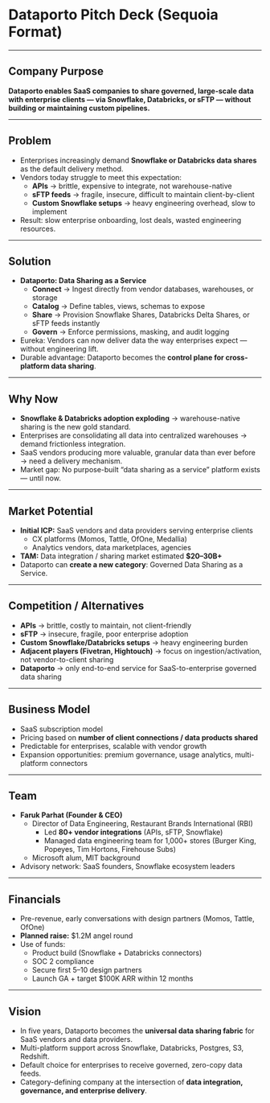 # Dataporto Pitch Deck (Sequoia Format)

---

## Company Purpose

**Dataporto enables SaaS companies to share governed, large-scale data with enterprise clients — via Snowflake, Databricks, or sFTP — without building or maintaining custom pipelines.**

---

## Problem

- Enterprises increasingly demand **Snowflake or Databricks data shares** as the default delivery method.
- Vendors today struggle to meet this expectation:
  - **APIs** → brittle, expensive to integrate, not warehouse-native
  - **sFTP feeds** → fragile, insecure, difficult to maintain client-by-client
  - **Custom Snowflake setups** → heavy engineering overhead, slow to implement
- Result: slow enterprise onboarding, lost deals, wasted engineering resources.

---

## Solution

- **Dataporto: Data Sharing as a Service**
  - **Connect** → Ingest directly from vendor databases, warehouses, or storage
  - **Catalog** → Define tables, views, schemas to expose
  - **Share** → Provision Snowflake Shares, Databricks Delta Shares, or sFTP feeds instantly
  - **Govern** → Enforce permissions, masking, and audit logging
- Eureka: Vendors can now deliver data the way enterprises expect — without engineering lift.
- Durable advantage: Dataporto becomes the **control plane for cross-platform data sharing**.

---

## Why Now

- **Snowflake & Databricks adoption exploding** → warehouse-native sharing is the new gold standard.
- Enterprises are consolidating all data into centralized warehouses → demand frictionless integration.
- SaaS vendors producing more valuable, granular data than ever before → need a delivery mechanism.
- Market gap: No purpose-built “data sharing as a service” platform exists — until now.

---

## Market Potential

- **Initial ICP:** SaaS vendors and data providers serving enterprise clients
  - CX platforms (Momos, Tattle, OfOne, Medallia)
  - Analytics vendors, data marketplaces, agencies
- **TAM:** Data integration / sharing market estimated **$20–30B+**
- Dataporto can **create a new category**: Governed Data Sharing as a Service.

---

## Competition / Alternatives

- **APIs** → brittle, costly to maintain, not client-friendly
- **sFTP** → insecure, fragile, poor enterprise adoption
- **Custom Snowflake/Databricks setups** → heavy engineering burden
- **Adjacent players (Fivetran, Hightouch)** → focus on ingestion/activation, not vendor-to-client sharing
- **Dataporto** → only end-to-end service for SaaS-to-enterprise governed data sharing

---

## Business Model

- SaaS subscription model
- Pricing based on **number of client connections / data products shared**
- Predictable for enterprises, scalable with vendor growth
- Expansion opportunities: premium governance, usage analytics, multi-platform connectors

---

## Team

- **Faruk Parhat (Founder & CEO)**
  - Director of Data Engineering, Restaurant Brands International (RBI)
    - Led **80+ vendor integrations** (APIs, sFTP, Snowflake)
    - Managed data engineering team for 1,000+ stores (Burger King, Popeyes, Tim Hortons, Firehouse Subs)
  - Microsoft alum, MIT background
- Advisory network: SaaS founders, Snowflake ecosystem leaders

---

## Financials

- Pre-revenue, early conversations with design partners (Momos, Tattle, OfOne)
- **Planned raise:** $1.2M angel round
- Use of funds:
  - Product build (Snowflake + Databricks connectors)
  - SOC 2 compliance
  - Secure first 5–10 design partners
  - Launch GA + target $100K ARR within 12 months

---

## Vision

- In five years, Dataporto becomes the **universal data sharing fabric** for SaaS vendors and data providers.
- Multi-platform support across Snowflake, Databricks, Postgres, S3, Redshift.
- Default choice for enterprises to receive governed, zero-copy data feeds.
- Category-defining company at the intersection of **data integration, governance, and enterprise delivery**.

